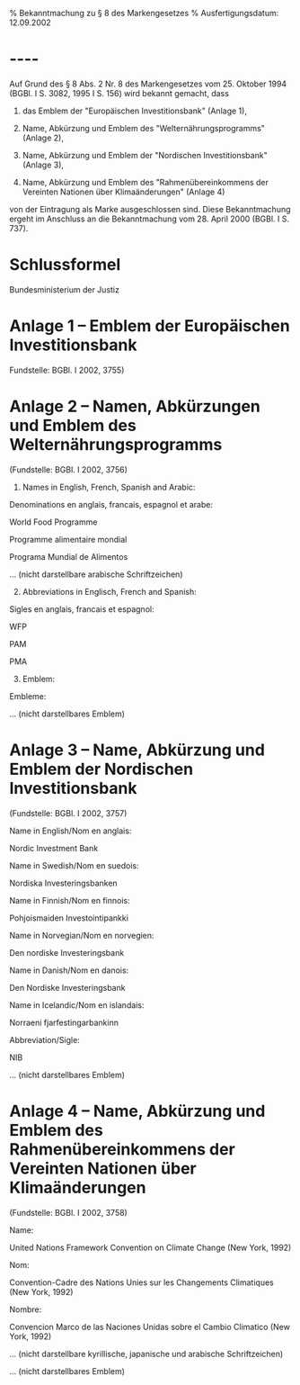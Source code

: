 % Bekanntmachung zu § 8 des Markengesetzes
% Ausfertigungsdatum: 12.09.2002
 
# ----

Auf Grund des § 8 Abs. 2 Nr. 8 des Markengesetzes vom 25. Oktober 1994 (BGBl. I S. 3082, 1995 I S. 156) wird bekannt gemacht, dass

1. das Emblem der "Europäischen Investitionsbank" (Anlage 1),

2. Name, Abkürzung und Emblem des "Welternährungsprogramms" (Anlage 2),

3. Name, Abkürzung und Emblem der "Nordischen Investitionsbank" (Anlage 3),

4. Name, Abkürzung und Emblem des "Rahmenübereinkommens der Vereinten Nationen über Klimaänderungen" (Anlage 4)

von der Eintragung als Marke ausgeschlossen sind. Diese Bekanntmachung ergeht im Anschluss an die Bekanntmachung vom 28. April 2000 (BGBl. I S. 737).

# Schlussformel

Bundesministerium der Justiz

# Anlage 1 – Emblem der Europäischen Investitionsbank

Fundstelle: BGBl. I 2002, 3755)

# Anlage 2 – Namen, Abkürzungen und Emblem des Welternährungsprogramms

(Fundstelle: BGBl. I 2002, 3756)

1. Names in English, French, Spanish and Arabic:

Denominations en anglais, francais, espagnol et arabe:

World Food Programme

Programme alimentaire mondial

Programa Mundial de Alimentos

... (nicht darstellbare arabische Schriftzeichen)

2. Abbreviations in Englisch, French and Spanish:

Sigles en anglais, francais et espagnol:

WFP

PAM

PMA

3. Emblem:

Embleme:

... (nicht darstellbares Emblem)

# Anlage 3 – Name, Abkürzung und Emblem der Nordischen Investitionsbank

(Fundstelle: BGBl. I 2002, 3757)

  

Name in English/Nom en anglais:

Nordic Investment Bank

Name in Swedish/Nom en suedois:

Nordiska Investeringsbanken

Name in Finnish/Nom en finnois:

Pohjoismaiden Investointipankki

Name in Norvegian/Nom en norvegien:

Den nordiske Investeringsbank

Name in Danish/Nom en danois:

Den Nordiske Investeringsbank

Name in Icelandic/Nom en islandais:

Norraeni fjarfestingarbankinn

Abbreviation/Sigle:

NIB

... (nicht darstellbares Emblem)

# Anlage 4 – Name, Abkürzung und Emblem des Rahmenübereinkommens der Vereinten Nationen über Klimaänderungen

(Fundstelle: BGBl. I 2002, 3758)

  

Name:

United Nations Framework Convention on Climate Change (New York, 1992)

Nom:

Convention-Cadre des Nations Unies sur les Changements Climatiques (New York, 1992)

Nombre:

Convencion Marco de las Naciones Unidas sobre el Cambio Climatico (New York, 1992)

... (nicht darstellbare kyrillische, japanische und arabische Schriftzeichen)

... (nicht darstellbares Emblem)
